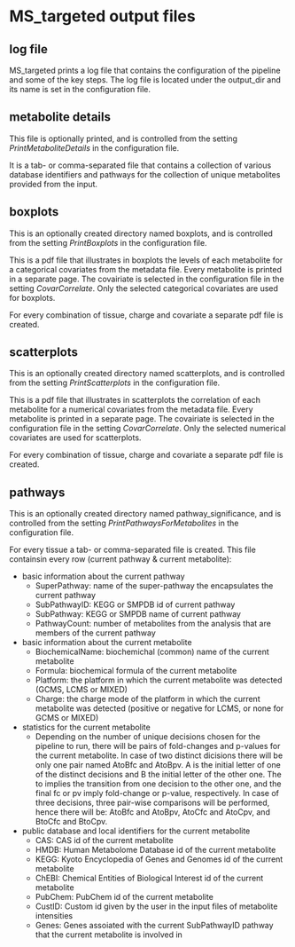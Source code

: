 
# MS_targeted output files

## log file
MS_targeted prints a log file that contains the configuration of the pipeline and some of the key steps. The log file is located under the output_dir and its name is set in the configuration file.

## metabolite details
This file is optionally printed, and is controlled from the setting *PrintMetaboliteDetails* in the configuration file.

It is a tab- or comma-separated file that contains a collection of various database identifiers and pathways for the collection of unique metabolites provided from the input.

## boxplots
This is an optionally created directory named boxplots, and is controlled from the setting *PrintBoxplots* in the configuration file.

This is a pdf file that illustrates in boxplots the levels of each metabolite for a categorical covariates from the metadata file. Every metabolite is printed in a separate page. The covairiate is selected in the configuration file in the setting *CovarCorrelate*. Only the selected categorical covariates are used for boxplots.

For every combination of tissue, charge and covariate a separate pdf file is created.

## scatterplots
This is an optionally created directory named scatterplots, and is controlled from the setting *PrintScatterplots* in the configuration file.

This is a pdf file that illustrates in scatterplots the correlation of each metabolite for a numerical covariates from the metadata file. Every metabolite is printed in a separate page. The covairiate is selected in the configuration file in the setting *CovarCorrelate*. Only the selected numerical covariates are used for scatterplots.

For every combination of tissue, charge and covariate a separate pdf file is created.

## pathways
This is an optionally created directory named pathway_significance, and is controlled from the setting *PrintPathwaysForMetabolites* in the configuration file.

For every tissue a tab- or comma-separated file is created. This file containsin every row (current pathway & current metabolite):
- basic information about the current pathway
  - SuperPathway: name of the super-pathway the encapsulates the current pathway 
  - SubPathwayID: KEGG or SMPDB id of current pathway
  - SubPathway: KEGG or SMPDB name of current pathway
  - PathwayCount: number of metabolites from the analysis that are members of the current pathway
- basic information about the current metabolite
  - BiochemicalName: biochemichal (common) name	of the current metabolite
  - Formula: biochemical formula of the current metabolite
  - Platform: the platform in which the current metabolite was detected (GCMS, LCMS or MIXED)
  - Charge: the charge mode of the platform in which the current metabolite was detected (positive or negative for LCMS, or none for GCMS or MIXED)
- statistics for the current metabolite
  - Depending on the number of unique decisions chosen for the pipeline to run, there will be pairs of fold-changes and p-values for the current metabolite. In case of two distinct dicisions there will be only one pair named AtoBfc and AtoBpv. A is the initial letter of one of the distinct decisions and B the initial letter of the other one. The to implies the transition from one decision to the other one, and the final fc or pv imply fold-change or p-value, respectively. In case of three decisions, three pair-wise comparisons will be performed, hence there will be: AtoBfc and AtoBpv, AtoCfc and AtoCpv, and BtoCfc and BtoCpv.
- public database and local identifiers for the current metabolite
  - CAS: CAS id of the current metabolite
  - HMDB: Human Metabolome Database id of the current metabolite
  - KEGG: Kyoto Encyclopedia of Genes and Genomes id of the current metabolite
  - ChEBI: Chemical Entities of Biological Interest id of the current metabolite
  - PubChem: PubChem id of the current metabolite
  - CustID: Custom id given by the user in the input files of metabolite intensities
  - Genes: Genes assoiated with the current SubPathwayID pathway that the current metabolite is involved in
